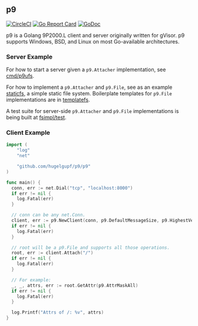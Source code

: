 ## p9

[![CircleCI](https://circleci.com/gh/hugelgupf/p9.svg?style=svg)](https://circleci.com/gh/hugelgupf/p9)
[![Go Report Card](https://goreportcard.com/badge/github.com/hugelgupf/p9)](https://goreportcard.com/report/github.com/hugelgupf/p9)
[![GoDoc](https://godoc.org/github.com/hugelgupf/p9?status.svg)](https://godoc.org/github.com/hugelgupf/p9)

p9 is a Golang 9P2000.L client and server originally written for gVisor. p9
supports Windows, BSD, and Linux on most Go-available architectures.

### Server Example

For how to start a server given a `p9.Attacher` implementation, see
[cmd/p9ufs](cmd/p9ufs/p9ufs.go).

For how to implement a `p9.Attacher` and `p9.File`, see as an example
[staticfs](fsimpl/staticfs/staticfs.go), a simple static file system.
Boilerplate templates for `p9.File` implementations are in
[templatefs](fsimpl/templatefs/).

A test suite for server-side `p9.Attacher` and `p9.File` implementations is
being built at [fsimpl/test](fsimpl/test/filetest.go).

### Client Example

```go
import (
    "log"
    "net"

    "github.com/hugelgupf/p9/p9"
)

func main() {
  conn, err := net.Dial("tcp", "localhost:8000")
  if err != nil {
    log.Fatal(err)
  }

  // conn can be any net.Conn.
  client, err := p9.NewClient(conn, p9.DefaultMessageSize, p9.HighestVersionString())
  if err != nil {
    log.Fatal(err)
  }

  // root will be a p9.File and supports all those operations.
  root, err := client.Attach("/")
  if err != nil {
    log.Fatal(err)
  }

  // For example:
  _, _, attrs, err := root.GetAttr(p9.AttrMaskAll)
  if err != nil {
    log.Fatal(err)
  }

  log.Printf("Attrs of /: %v", attrs)
}
```

